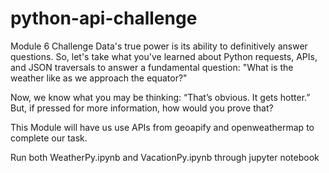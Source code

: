 # python-api-challenge
Module 6 Challenge
Data's true power is its ability to definitively answer questions. So, let's take what you've learned about Python requests, APIs, and JSON traversals to answer a fundamental question: "What is the weather like as we approach the equator?"

Now, we know what you may be thinking: “That’s obvious. It gets hotter.” But, if pressed for more information, how would you prove that?

This Module will have us use APIs from geoapify and openweathermap to complete our task.

Run both WeatherPy.ipynb and VacationPy.ipynb through jupyter notebook